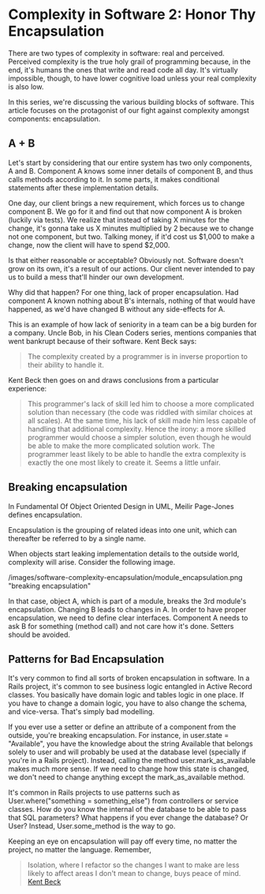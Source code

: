 # Complexity in Software 2: Honor Thy Encapsulation

There are two types of complexity in software: real and perceived. Perceived complexity is the true holy grail of programming because, in the end, it's humans the ones that write and read code all day. It's virtually impossible, though, to have lower cognitive load unless your real complexity is also low.

In this series, we're discussing the various building blocks of software. This article focuses on the protagonist of our fight against complexity amongst components: encapsulation.

## A + B

Let's start by considering that our entire system has two only components, A and B. Component A knows some inner details of component B, and thus calls methods according to it. In some parts, it makes conditional statements after these implementation details.

One day, our client brings a new requirement, which forces us to change component B. We go for it and find out that now component A is broken (luckily via tests). We realize that instead of taking X minutes for the change, it's gonna take us X minutes multiplied by 2 because we to change not one component, but two. Talking money, if it'd cost us $1,000 to make a change, now the client will have to spend $2,000.

Is that either reasonable or acceptable? Obviously not. Software doesn't grow on its own, it's a result of our actions. Our client never intended to pay us to build a mess that'll hinder our own development.

Why did that happen? For one thing, lack of proper encapsulation. Had component A known nothing about B's internals, nothing of that would have happened, as we'd have changed B without any side-effects for A.

This is an example of how lack of seniority in a team can be a big burden for a company. Uncle Bob, in his Clean Coders series, mentions companies that went bankrupt because of their software. Kent Beck says:

> The complexity created by a programmer is in inverse proportion to their ability to handle it.

Kent Beck then goes on and draws conclusions from a particular experience:

> This programmer's lack of skill led him to choose a more complicated solution than necessary (the code was riddled with similar choices at all scales). At the same time, his lack of skill made him less capable of handling that additional complexity. Hence the irony: a more skilled programmer would choose a simpler solution, even though he would be able to make the more complicated solution work. The programmer least likely to be able to handle the extra complexity is exactly the one most likely to create it. Seems a little unfair.

## Breaking encapsulation

In Fundamental Of Object Oriented Design in UML, Meilir Page-Jones defines encapsulation.

Encapsulation is the grouping of related ideas into one unit, which can thereafter be referred to by a single name.

When objects start leaking implementation details to the outside world, complexity will arise. Consider the following image.

/images/software-complexity-encapsulation/module_encapsulation.png "breaking encapsulation"

In that case, object A, which is part of a module, breaks the 3rd module's encapsulation. Changing B leads to changes in A. In order to have proper encapsulation, we need to define clear interfaces. Component A needs to ask B for something (method call) and not care how it's done. Setters should be avoided.

## Patterns for Bad Encapsulation

It's very common to find all sorts of broken encapsulation in software. In a Rails project, it's common to see business logic entangled in Active Record classes. You basically have domain logic and tables logic in one place. If you have to change a domain logic, you have to also change the schema, and vice-versa. That's simply bad modelling.

If you ever use a setter or define an attribute of a component from the outside, you're breaking encapsulation. For instance, in user.state = "Available", you have the knowledge about the string Available that belongs solely to user and will probably be used at the database level (specially if you're in a Rails project). Instead, calling the method user.mark_as_available makes much more sense. If we need to change how this state is changed, we don't need to change anything except the mark_as_available method.

It's common in Rails projects to use patterns such as User.where("something = something_else") from controllers or service classes. How do you know the internal of the database to be able to pass that SQL parameters? What happens if you ever change the database? Or User? Instead, User.some_method is the way to go.

Keeping an eye on encapsulation will pay off every time, no matter the project, no matter the language. Remember,

> Isolation, where I refactor so the changes I want to make are less likely to affect areas I don't mean to change, buys peace of mind. [Kent Beck](https://twitter.com/KentBeck/status/424310922174148608)